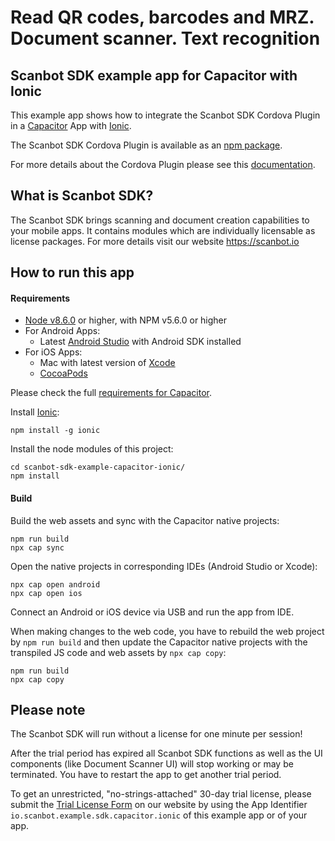 # Read QR codes, barcodes and MRZ. Document scanner. Text recognition

## Scanbot SDK example app for Capacitor with Ionic

This example app shows how to integrate the Scanbot SDK Cordova Plugin in a [Capacitor](https://capacitor.ionicframework.com/) App with [Ionic](https://ionicframework.com).

The Scanbot SDK Cordova Plugin is available as an [npm package](https://www.npmjs.com/package/cordova-plugin-scanbot-sdk).

For more details about the Cordova Plugin please see this [documentation](https://scanbotsdk.github.io/documentation/cordova/).


## What is Scanbot SDK?
The Scanbot SDK brings scanning and document creation capabilities to your mobile apps.
It contains modules which are individually licensable as license packages.
For more details visit our website https://scanbot.io


## How to run this app

#### Requirements

- [Node v8.6.0](https://nodejs.org) or higher, with NPM v5.6.0 or higher
- For Android Apps:
  * Latest [Android Studio](https://developer.android.com/studio/) with Android SDK installed
- For iOS Apps:
  * Mac with latest version of [Xcode](https://developer.apple.com/xcode/)
  * [CocoaPods](https://cocoapods.org)

Please check the full [requirements for Capacitor](https://capacitor.ionicframework.com/docs/getting-started/dependencies).


Install [Ionic](https://ionicframework.com):

```
npm install -g ionic
```


Install the node modules of this project:

```
cd scanbot-sdk-example-capacitor-ionic/
npm install
```

#### Build

Build the web assets and sync with the Capacitor native projects:

```
npm run build
npx cap sync
```


Open the native projects in corresponding IDEs (Android Studio or Xcode):

```
npx cap open android
npx cap open ios
```

Connect an Android or iOS device via USB and run the app from IDE.


When making changes to the web code, you have to rebuild the web project by `npm run build` and then update the
Capacitor native projects with the transpiled JS code and web assets by `npx cap copy`:

```
npm run build
npx cap copy
```


## Please note

The Scanbot SDK will run without a license for one minute per session!

After the trial period has expired all Scanbot SDK functions as well as the UI components (like Document Scanner UI) will stop working or may be terminated.
You have to restart the app to get another trial period.

To get an unrestricted, "no-strings-attached" 30-day trial license, please submit the [Trial License Form](https://scanbot.io/en/sdk/demo/trial) on our website
by using the App Identifier `io.scanbot.example.sdk.capacitor.ionic` of this example app or of your app.
